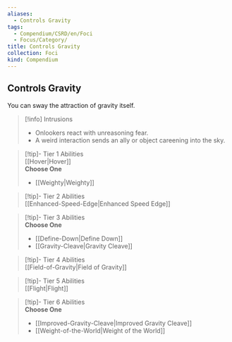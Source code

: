 ```yaml
---
aliases:
  - Controls Gravity
tags:
  - Compendium/CSRD/en/Foci
  - Focus/Category/
title: Controls Gravity
collection: Foci
kind: Compendium
---
```

## Controls Gravity  
You can sway the attraction of gravity itself.  

>[!info] Intrusions  
>- Onlookers react with unreasoning fear.  
>- A weird interaction sends an ally or object careening into the sky.  


>[!tip]- Tier 1 Abilities  
> [[Hover|Hover]]  
> **Choose One**  
>- [[Weighty|Weighty]]  


>[!tip]- Tier 2 Abilities  
> [[Enhanced-Speed-Edge|Enhanced Speed Edge]]  


>[!tip]- Tier 3 Abilities  
> **Choose One**  
>- [[Define-Down|Define Down]]  
>- [[Gravity-Cleave|Gravity Cleave]]  


>[!tip]- Tier 4 Abilities  
> [[Field-of-Gravity|Field of Gravity]]  


>[!tip]- Tier 5 Abilities  
> [[Flight|Flight]]  


>[!tip]- Tier 6 Abilities  
> **Choose One**  
>- [[Improved-Gravity-Cleave|Improved Gravity Cleave]]  
>- [[Weight-of-the-World|Weight of the World]]